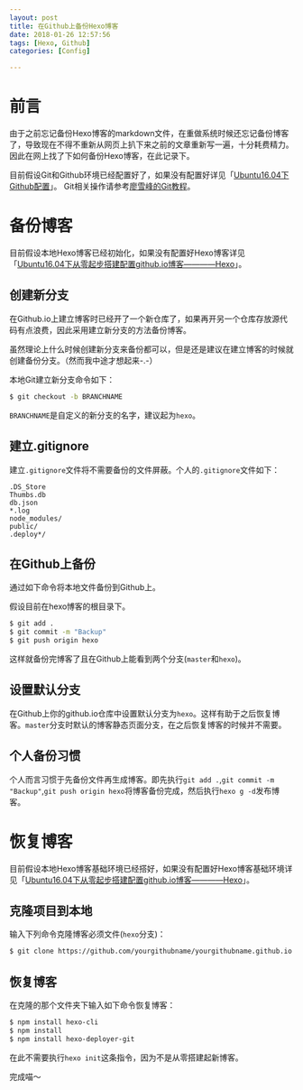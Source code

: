 ```yaml
---
layout: post
title: 在Github上备份Hexo博客
date: 2018-01-26 12:57:56
tags: [Hexo, Github]
categories: [Config]

---
```


# 前言

由于之前忘记备份Hexo博客的markdown文件，在重做系统时候还忘记备份博客了，导致现在不得不重新从网页上扒下来之前的文章重新写一遍，十分耗费精力。因此在网上找了下如何备份Hexo博客，在此记录下。

目前假设Git和Github环境已经配置好了，如果没有配置好详见「[Ubuntu16.04下Github配置](/2017/05/01/Ubuntu-Github-config)」。
Git相关操作请参考[廖雪峰的Git教程](https://www.liaoxuefeng.com/wiki/0013739516305929606dd18361248578c67b8067c8c017b000)。

# 备份博客

目前假设本地Hexo博客已经初始化，如果没有配置好Hexo博客详见「[Ubuntu16.04下从零起步搭建配置github.io博客————Hexo](/2017/11/10/Ubuntu-Github-io-config-Hexo)」。

## 创建新分支

在Github.io上建立博客时已经开了一个新仓库了，如果再开另一个仓库存放源代码有点浪费，因此采用建立新分支的方法备份博客。

虽然理论上什么时候创建新分支来备份都可以，但是还是建议在建立博客的时候就创建备份分支。（然而我中途才想起来-.-）

本地Git建立新分支命令如下：
``` bash
$ git checkout -b BRANCHNAME
```
`BRANCHNAME`是自定义的新分支的名字，建议起为`hexo`。

## 建立.gitignore

建立`.gitignore`文件将不需要备份的文件屏蔽。个人的`.gitignore`文件如下：
```
.DS_Store
Thumbs.db
db.json
*.log
node_modules/
public/
.deploy*/
```

## 在Github上备份

通过如下命令将本地文件备份到Github上。

假设目前在hexo博客的根目录下。
``` bash
$ git add .
$ git commit -m "Backup"
$ git push origin hexo
```
这样就备份完博客了且在Github上能看到两个分支(`master`和`hexo`)。

## 设置默认分支

在Github上你的github.io仓库中设置默认分支为`hexo`。这样有助于之后恢复博客。`master`分支时默认的博客静态页面分支，在之后恢复博客的时候并不需要。

## 个人备份习惯

个人而言习惯于先备份文件再生成博客。即先执行`git add .`,`git commit -m "Backup"`,`git push origin hexo`将博客备份完成，然后执行`hexo g -d`发布博客。

# 恢复博客

目前假设本地Hexo博客基础环境已经搭好，如果没有配置好Hexo博客基础环境详见「[Ubuntu16.04下从零起步搭建配置github.io博客————Hexo](/2017/11/10/Ubuntu-Github-io-config-Hexo#基础环境搭建)」。

## 克隆项目到本地

输入下列命令克隆博客必须文件(`hexo`分支)：
``` bash
$ git clone https://github.com/yourgithubname/yourgithubname.github.io
```

## 恢复博客

在克隆的那个文件夹下输入如下命令恢复博客：
``` bash
$ npm install hexo-cli
$ npm install
$ npm install hexo-deployer-git
```
在此不需要执行`hexo init`这条指令，因为不是从零搭建起新博客。

完成喵～
